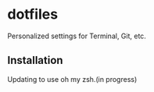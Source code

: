 # dotfiles

Personalized settings for Terminal, Git, etc.

## Installation
Updating to use oh my zsh.(in progress)
